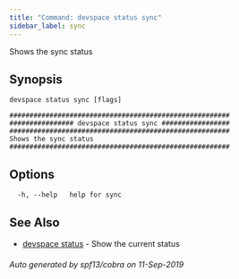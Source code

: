```yaml
---
title: "Command: devspace status sync"
sidebar_label: sync
---
```



Shows the sync status

## Synopsis


```
devspace status sync [flags]
```

```
#######################################################
################ devspace status sync #################
#######################################################
Shows the sync status
#######################################################
```
## Options

```
  -h, --help   help for sync
```

## See Also

* [devspace status](/docs/cli/commands/devspace_status)	 - Show the current status

###### Auto generated by spf13/cobra on 11-Sep-2019

